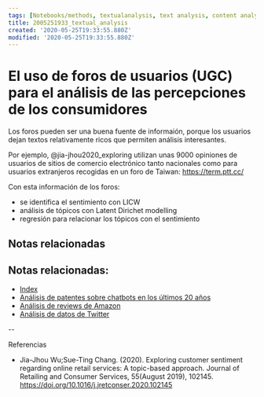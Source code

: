```yaml
---
tags: [Notebooks/methods, textualanalysis, text analysis, content analysis, topic modelling]
title: 2005251933_textual_analysis
created: '2020-05-25T19:33:55.880Z'
modified: '2020-05-25T19:33:55.880Z'
---
```


# El uso de foros de usuarios (UGC) para el análisis de las percepciones de los consumidores

Los foros pueden ser una buena fuente de informaión, porque los usuarios dejan textos relativamente ricos que permiten análisis interesantes.

Por ejemplo, @jia-jhou2020_exploring utilizan unas 9000 opiniones de usuarios de sitios de comercio electrónico tanto nacionales como para usuarios extranjeros recogidas en un foro de Taiwan: https://term.ptt.cc/

Con esta información de los foros:

- se identifica el sentimiento con LICW
- análisis de tópicos con Latent Dirichet modelling
- regresión para relacionar los tópicos con el sentimiento

## Notas relacionadas

## Notas relacionadas:

- [Index](_2003101705_index.md)
- [Análisis de patentes sobre chatbots en los últimos 20 años](2003250911_analisistextopatentesparachatbots.md)
- [Análisis de reviews de Amazon](2004280743_analisis_reviews_amazon.md)
- [Análisis de datos de Twitter](2004280804_analisis_twitter_data.md)



--

Referencias

- Jia-Jhou Wu;Sue-Ting Chang. (2020). Exploring customer sentiment regarding online retail services: A topic-based approach. Journal of Retailing and Consumer Services, 55(August 2019), 102145. https://doi.org/10.1016/j.jretconser.2020.102145